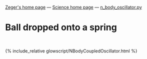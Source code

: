 [Zeger's home page](https://www.hendrikse.name/) &mdash; [Science home page](https://www.hendrikse.name/science/) &mdash; [n_body_oscillator.py](glowscript/n_body_oscillator.html)

# Ball dropped onto a spring
<div class="header_line"><br/></div>

{% include_relative glowscript/NBodyCoupledOscillator.html %}
